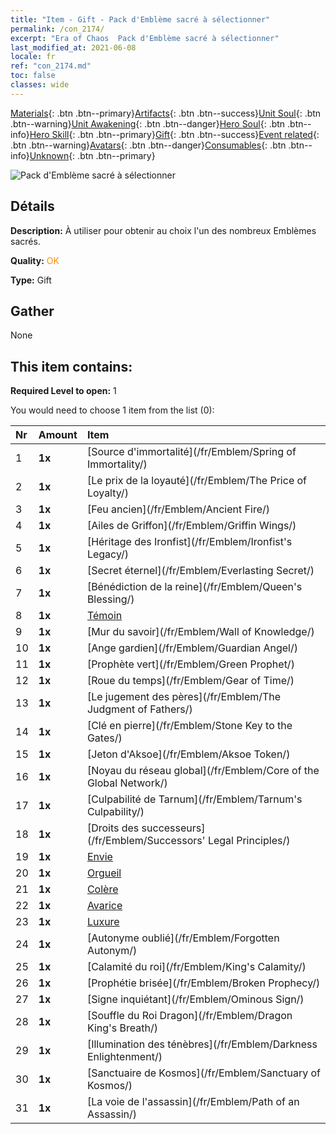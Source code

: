 ```yaml
---
title: "Item - Gift - Pack d'Emblème sacré à sélectionner"
permalink: /con_2174/
excerpt: "Era of Chaos  Pack d'Emblème sacré à sélectionner"
last_modified_at: 2021-06-08
locale: fr
ref: "con_2174.md"
toc: false
classes: wide
---
```

 [Materials](/ItemsFR/){: .btn .btn--primary}[Artifacts](/ItemsFR/Artifacts/){: .btn .btn--success}[Unit Soul](/ItemsFR/UnitSoul/){: .btn .btn--warning}[Unit Awakening](/ItemsFR/UnitAwakening/){: .btn .btn--danger}[Hero Soul](/ItemsFR/HeroSoul/){: .btn .btn--info}[Hero Skill](/ItemsFR/HeroSkill/){: .btn .btn--primary}[Gift](/ItemsFR/Gift/){: .btn .btn--success}[Event related](/ItemsFR/Events/){: .btn .btn--warning}[Avatars](/ItemsFR/Avatars/){: .btn .btn--danger}[Consumables](/ItemsFR/Consumables/){: .btn .btn--info}[Unknown](/ItemsFR/Unknown/){: .btn .btn--primary}

 ![Pack d'Emblème sacré à sélectionner](/images/t/i_907089.png)

## Détails
 **Description:** À utiliser pour obtenir au choix l'un des nombreux Emblèmes sacrés.

 **Quality:** <span style="color: #FF8C00">OK</span>

 **Type:** Gift

## Gather

  None

## This item contains:

 **Required Level to open:** 1

 You would need to choose 1 item from the list (0):

  | Nr | Amount |     Item    |
  |:---|:-------|:------------|
  | 1 |  **1x** | [Source d'immortalité](/fr/Emblem/Spring of Immortality/) |  | 
  | 2 |  **1x** | [Le prix de la loyauté](/fr/Emblem/The Price of Loyalty/) |  | 
  | 3 |  **1x** | [Feu ancien](/fr/Emblem/Ancient Fire/) |  | 
  | 4 |  **1x** | [Ailes de Griffon](/fr/Emblem/Griffin Wings/) |  | 
  | 5 |  **1x** | [Héritage des Ironfist](/fr/Emblem/Ironfist's Legacy/) |  | 
  | 6 |  **1x** | [Secret éternel](/fr/Emblem/Everlasting Secret/) |  | 
  | 7 |  **1x** | [Bénédiction de la reine](/fr/Emblem/Queen's Blessing/) |  | 
  | 8 |  **1x** | [Témoin](/fr/Emblem/Witness/) |  | 
  | 9 |  **1x** | [Mur du savoir](/fr/Emblem/Wall of Knowledge/) |  | 
  | 10 |  **1x** | [Ange gardien](/fr/Emblem/Guardian Angel/) |  | 
  | 11 |  **1x** | [Prophète vert](/fr/Emblem/Green Prophet/) |  | 
  | 12 |  **1x** | [Roue du temps](/fr/Emblem/Gear of Time/) |  | 
  | 13 |  **1x** | [Le jugement des pères](/fr/Emblem/The Judgment of Fathers/) |  | 
  | 14 |  **1x** | [Clé en pierre](/fr/Emblem/Stone Key to the Gates/) |  | 
  | 15 |  **1x** | [Jeton d'Aksoe](/fr/Emblem/Aksoe Token/) |  | 
  | 16 |  **1x** | [Noyau du réseau global](/fr/Emblem/Core of the Global Network/) |  | 
  | 17 |  **1x** | [Culpabilité de Tarnum](/fr/Emblem/Tarnum's Culpability/) |  | 
  | 18 |  **1x** | [Droits des successeurs](/fr/Emblem/Successors' Legal Principles/) |  | 
  | 19 |  **1x** | [Envie](/fr/Emblem/Jealousy/) |  | 
  | 20 |  **1x** | [Orgueil](/fr/Emblem/Arrogance/) |  | 
  | 21 |  **1x** | [Colère](/fr/Emblem/Anger/) |  | 
  | 22 |  **1x** | [Avarice](/fr/Emblem/Greed/) |  | 
  | 23 |  **1x** | [Luxure](/fr/Emblem/Lust/) |  | 
  | 24 |  **1x** | [Autonyme oublié](/fr/Emblem/Forgotten Autonym/) |  | 
  | 25 |  **1x** | [Calamité du roi](/fr/Emblem/King's Calamity/) |  | 
  | 26 |  **1x** | [Prophétie brisée](/fr/Emblem/Broken Prophecy/) |  | 
  | 27 |  **1x** | [Signe inquiétant](/fr/Emblem/Ominous Sign/) |  | 
  | 28 |  **1x** | [Souffle du Roi Dragon](/fr/Emblem/Dragon King's Breath/) |  | 
  | 29 |  **1x** | [Illumination des ténèbres](/fr/Emblem/Darkness Enlightenment/) |  | 
  | 30 |  **1x** | [Sanctuaire de Kosmos](/fr/Emblem/Sanctuary of Kosmos/) |  | 
  | 31 |  **1x** | [La voie de l'assassin](/fr/Emblem/Path of an Assassin/) |  | 
